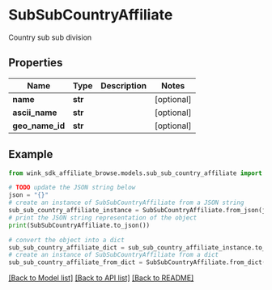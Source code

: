 # SubSubCountryAffiliate

Country sub sub division

## Properties

Name | Type | Description | Notes
------------ | ------------- | ------------- | -------------
**name** | **str** |  | [optional] 
**ascii_name** | **str** |  | [optional] 
**geo_name_id** | **str** |  | [optional] 

## Example

```python
from wink_sdk_affiliate_browse.models.sub_sub_country_affiliate import SubSubCountryAffiliate

# TODO update the JSON string below
json = "{}"
# create an instance of SubSubCountryAffiliate from a JSON string
sub_sub_country_affiliate_instance = SubSubCountryAffiliate.from_json(json)
# print the JSON string representation of the object
print(SubSubCountryAffiliate.to_json())

# convert the object into a dict
sub_sub_country_affiliate_dict = sub_sub_country_affiliate_instance.to_dict()
# create an instance of SubSubCountryAffiliate from a dict
sub_sub_country_affiliate_from_dict = SubSubCountryAffiliate.from_dict(sub_sub_country_affiliate_dict)
```
[[Back to Model list]](../README.md#documentation-for-models) [[Back to API list]](../README.md#documentation-for-api-endpoints) [[Back to README]](../README.md)


